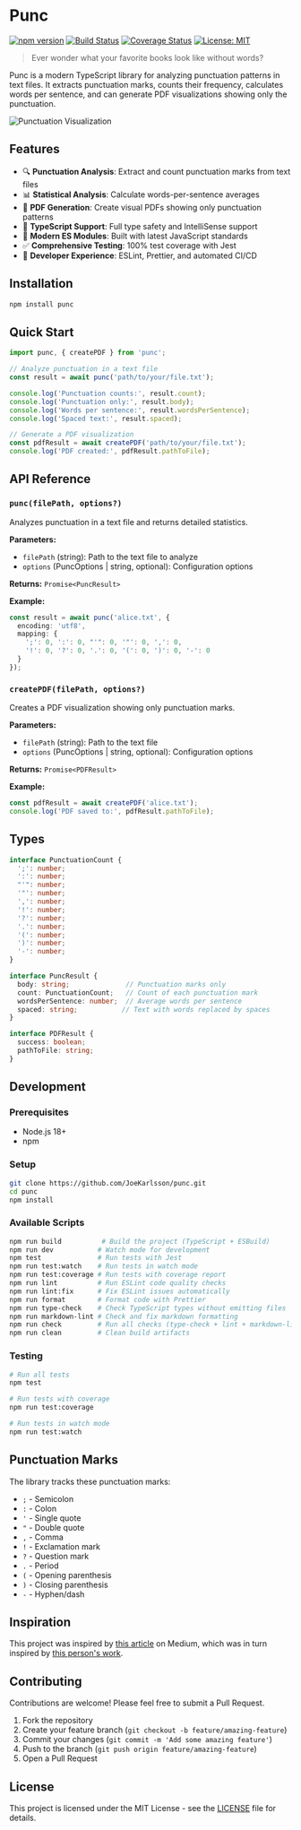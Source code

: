 # Punc

[![npm version](https://img.shields.io/npm/v/punc.svg)](https://www.npmjs.com/package/punc)
[![Build Status](https://github.com/JoeKarlsson/punc/workflows/CI%2FCD%20Pipeline/badge.svg)](https://github.com/JoeKarlsson/punc/actions)
[![Coverage Status](https://codecov.io/gh/JoeKarlsson/punc/branch/main/graph/badge.svg)](https://codecov.io/gh/JoeKarlsson/punc)
[![License: MIT](https://img.shields.io/badge/License-MIT-yellow.svg)](https://opensource.org/licenses/MIT)

> Ever wonder what your favorite books look like without words?

Punc is a modern TypeScript library for analyzing punctuation patterns in text
files. It extracts punctuation marks, counts their frequency, calculates words
per sentence, and can generate PDF visualizations showing only the punctuation.

![Punctuation Visualization](https://cloud.githubusercontent.com/assets/3915598/13369726/783be3d0-dc9c-11e5-846a-5f1ec6517966.png)

## Features

- 🔍 **Punctuation Analysis**: Extract and count punctuation marks from text files
- 📊 **Statistical Analysis**: Calculate words-per-sentence averages
- 📄 **PDF Generation**: Create visual PDFs showing only punctuation patterns
- 🎯 **TypeScript Support**: Full type safety and IntelliSense support
- 🚀 **Modern ES Modules**: Built with latest JavaScript standards
- ✅ **Comprehensive Testing**: 100% test coverage with Jest
- 🔧 **Developer Experience**: ESLint, Prettier, and automated CI/CD

## Installation

```bash
npm install punc
```

## Quick Start

```typescript
import punc, { createPDF } from 'punc';

// Analyze punctuation in a text file
const result = await punc('path/to/your/file.txt');

console.log('Punctuation counts:', result.count);
console.log('Punctuation only:', result.body);
console.log('Words per sentence:', result.wordsPerSentence);
console.log('Spaced text:', result.spaced);

// Generate a PDF visualization
const pdfResult = await createPDF('path/to/your/file.txt');
console.log('PDF created:', pdfResult.pathToFile);
```

## API Reference

### `punc(filePath, options?)`

Analyzes punctuation in a text file and returns detailed statistics.

**Parameters:**

- `filePath` (string): Path to the text file to analyze
- `options` (PuncOptions | string, optional): Configuration options

**Returns:** `Promise<PuncResult>`

**Example:**

```typescript
const result = await punc('alice.txt', {
  encoding: 'utf8',
  mapping: {
    ';': 0, ':': 0, "'": 0, '"': 0, ',': 0,
    '!': 0, '?': 0, '.': 0, '(': 0, ')': 0, '-': 0
  }
});
```

### `createPDF(filePath, options?)`

Creates a PDF visualization showing only punctuation marks.

**Parameters:**

- `filePath` (string): Path to the text file
- `options` (PuncOptions | string, optional): Configuration options

**Returns:** `Promise<PDFResult>`

**Example:**

```typescript
const pdfResult = await createPDF('alice.txt');
console.log('PDF saved to:', pdfResult.pathToFile);
```

## Types

```typescript
interface PunctuationCount {
  ';': number;
  ':': number;
  "'": number;
  '"': number;
  ',': number;
  '!': number;
  '?': number;
  '.': number;
  '(': number;
  ')': number;
  '-': number;
}

interface PuncResult {
  body: string;              // Punctuation marks only
  count: PunctuationCount;   // Count of each punctuation mark
  wordsPerSentence: number;  // Average words per sentence
  spaced: string;           // Text with words replaced by spaces
}

interface PDFResult {
  success: boolean;
  pathToFile: string;
}
```

## Development

### Prerequisites

- Node.js 18+
- npm

### Setup

```bash
git clone https://github.com/JoeKarlsson/punc.git
cd punc
npm install
```

### Available Scripts

```bash
npm run build          # Build the project (TypeScript + ESBuild)
npm run dev           # Watch mode for development
npm test              # Run tests with Jest
npm run test:watch    # Run tests in watch mode
npm run test:coverage # Run tests with coverage report
npm run lint          # Run ESLint code quality checks
npm run lint:fix      # Fix ESLint issues automatically
npm run format        # Format code with Prettier
npm run type-check    # Check TypeScript types without emitting files
npm run markdown-lint # Check and fix markdown formatting
npm run check         # Run all checks (type-check + lint + markdown-lint + test)
npm run clean         # Clean build artifacts
```

### Testing

```bash
# Run all tests
npm test

# Run tests with coverage
npm run test:coverage

# Run tests in watch mode
npm run test:watch
```

## Punctuation Marks

The library tracks these punctuation marks:

- `;` - Semicolon
- `:` - Colon
- `'` - Single quote
- `"` - Double quote
- `,` - Comma
- `!` - Exclamation mark
- `?` - Question mark
- `.` - Period
- `(` - Opening parenthesis
- `)` - Closing parenthesis
- `-` - Hyphen/dash

## Inspiration

This project was inspired by [this article](https://medium.com/@neuroecology/punctuation-in-novels-8f316d542ec4#.6e7lvvwp8)
on Medium, which was in turn inspired by [this person's work](http://www.c82.net/work/?id=347).

## Contributing

Contributions are welcome! Please feel free to submit a Pull Request.

1. Fork the repository
2. Create your feature branch (`git checkout -b feature/amazing-feature`)
3. Commit your changes (`git commit -m 'Add some amazing feature'`)
4. Push to the branch (`git push origin feature/amazing-feature`)
5. Open a Pull Request

## License

This project is licensed under the MIT License - see the [LICENSE](LICENSE) file
for details.
